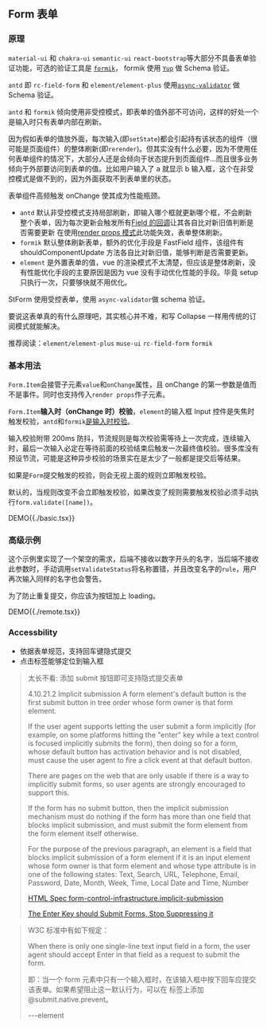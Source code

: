 ## Form 表单

### 原理

`material-ui` 和 `chakra-ui` `semantic-ui` `react-bootstrap`等大部分不具备表单验证功能，可选的验证工具是 [`formik`](https://github.com/formium/formik)， formik 使用 [`Yup`](https://formik.org/docs/tutorial#schema-validation-with-yup) 做 Schema 验证。

`antd` 即 `rc-field-form` 和 `element/element-plus` 使用[`async-validator`](https://github.com/yiminghe/async-validator) 做 Schema 验证。

`antd` 和 `formik` 倾向使用非受控模式，即表单的值外部不可访问，这样的好处一个是输入时只有表单内部在刷新。

因为假如表单的值放外面，每次输入(即`setState`)都会引起持有该状态的组件（很可能是页面组件）的整体刷新(即`rerender`)。但其实没有什么必要，因为不使用任何表单组件的情况下，大部分人还是会倾向于状态提升到页面组件...而且很多业务倾向于外部要访问到表单的值。比如用户输入了 a 就显示 b 输入框，这个在非受控模式是做不到的，因为外面获取不到表单里的状态。

表单组件高频触发 onChange 使其成为性能瓶颈。

- `antd` 默认非受控模式支持局部刷新，即输入哪个框就更新哪个框，不会刷新整个表单，因为每次更新会触发所有[Field 的回调](https://github.com/react-component/field-form/blob/e118381c2102b36c4ffe7e17a6415df091e772b7/src/Field.tsx#L216)让其各自比对新旧值判断是否需要更新
  在使用[render props 模式](https://github.com/react-component/field-form/blob/e118381c2102b36c4ffe7e17a6415df091e772b7/docs/examples/renderProps.tsx#L17)此功能失效，表单整体刷新。
- `formik` 默认整体刷新表单，额外的优化手段是 FastField 组件，该组件有 shouldComponentUpdate 方法各自比对新旧值，能够判断是否需要更新。
- `element` 是外置表单的值，vue 的渲染模式不太清楚，但应该是整体刷新，没有性能优化手段的主要原因是因为 vue 没有手动优化性能的手段。毕竟 setup 只执行一次，只要够快就不用优化。

StForm 使用受控表单，使用 `async-validator`做 schema 验证。

要说这表单真的有什么原理吧，其实核心并不难，和写 Collapse 一样用传统的订阅模式就能解决。

推荐阅读：`element/element-plus` `muse-ui` `rc-field-form` `formik`

### 基本用法

`Form.Item`会接管子元素`value`和`onChange`属性，且 onChange 的第一参数是值而不是事件。同时也支持传入`render props`作子元素。

`Form.Item`**输入时（onChange 时）校验**，`element`的输入框 Input 控件是失焦时触发校验，`antd`和`formik`[是输入时校验](https://formik.org/docs/examples/with-material-ui)。

输入校验附带 200ms 防抖，节流规则是每次校验需等待上一次完成，连续输入时，最后一次输入必定在等待前面的校验结束后触发一次最终值校验。很多库没有预设节流，可能是这种异步校验的场景实在是太少了一般都是提交后等结果。

如果是`Form`提交触发的校验，则会无视上面的规则立即触发校验。

默认的，当规则改变不会立即触发校验，如果改变了规则需要触发校验必须手动执行`form.validate([name])`。

DEMO{{./basic.tsx}}

### 高级示例

这个示例里实现了一个架空的需求，后端不接收以数字开头的名字，当后端不接收此参数时，手动调用`setValidateStatus`将名称置错，并且改变名字的`rule`，用户再次输入同样的名字也会警告。

为了防止重复提交，你应该为按钮加上 loading。

DEMO{{./remote.tsx}}

### Accessbility

- 依据表单规范，支持回车键隐式提交
- 点击标签能够定位到输入框

> 太长不看: 添加 submit 按钮即可支持隐式提交表单
>
> 4.10.21.2 Implicit submission
> A form element's default button is the first submit button in tree order whose form owner is that form element.
>
> If the user agent supports letting the user submit a form implicitly (for example, on some platforms hitting the "enter" key while a text control is focused implicitly submits the form), then doing so for a form, whose default button has activation behavior and is not disabled, must cause the user agent to fire a click event at that default button.
>
> There are pages on the web that are only usable if there is a way to implicitly submit forms, so user agents are strongly encouraged to support this.
>
> If the form has no submit button, then the implicit submission mechanism must do nothing if the form has more than one field that blocks implicit submission, and must submit the form element from the form element itself otherwise.
>
> For the purpose of the previous paragraph, an element is a field that blocks implicit submission of a form element if it is an input element whose form owner is that form element and whose type attribute is in one of the following states: Text, Search, URL, Telephone, Email, Password, Date, Month, Week, Time, Local Date and Time, Number
>
> [HTML Spec form-control-infrastructure.implicit-submission](https://html.spec.whatwg.org/multipage/form-control-infrastructure.html#implicit-submission)
>
> [The Enter Key should Submit Forms, Stop Suppressing it](https://www.tjvantoll.com/2013/01/01/enter-should-submit-forms-stop-messing-with-that/)

> W3C 标准中有如下规定：
>
> When there is only one single-line text input field in a form, the user agent should accept Enter in that field as a request to submit the form.
>
> 即：当一个 form 元素中只有一个输入框时，在该输入框中按下回车应提交该表单。如果希望阻止这一默认行为，可以在 <el-form> 标签上添加 @submit.native.prevent。
>
> ---element
